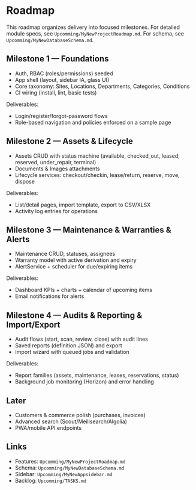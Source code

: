 # Roadmap

This roadmap organizes delivery into focused milestones. For detailed module specs, see `Upcomming/MyNewProjectRoadmap.md`. For schema, see `Upcomming/MyNewDatabaseSchema.md`.

## Milestone 1 — Foundations
- Auth, RBAC (roles/permissions) seeded
- App shell (layout, sidebar IA, glass UI)
- Core taxonomy: Sites, Locations, Departments, Categories, Conditions
- CI wiring (install, lint, basic tests)

Deliverables:
- Login/register/forgot-password flows
- Role-based navigation and policies enforced on a sample page

## Milestone 2 — Assets & Lifecycle
- Assets CRUD with status machine (available, checked_out, leased, reserved, under_repair, terminal)
- Documents & Images attachments
- Lifecycle services: checkout/checkin, lease/return, reserve, move, dispose

Deliverables:
- List/detail pages, import template, export to CSV/XLSX
- Activity log entries for operations

## Milestone 3 — Maintenance & Warranties & Alerts
- Maintenance CRUD, statuses, assignees
- Warranty model with active derivation and expiry
- AlertService + scheduler for due/expiring items

Deliverables:
- Dashboard KPIs + charts + calendar of upcoming items
- Email notifications for alerts

## Milestone 4 — Audits & Reporting & Import/Export
- Audit flows (start, scan, review, close) with audit lines
- Saved reports (definition JSON) and export
- Import wizard with queued jobs and validation

Deliverables:
- Report families (assets, maintenance, leases, reservations, status)
- Background job monitoring (Horizon) and error handling

## Later
- Customers & commerce polish (purchases, invoices)
- Advanced search (Scout/Meilisearch/Algolia)
- PWA/mobile API endpoints

## Links
- Features: `Upcomming/MyNewProjectRoadmap.md`
- Schema: `Upcomming/MyNewDatabaseSchema.md`
- Sidebar: `Upcomming/MyNewAppsidebar.md`
- Backlog: `Upcomming/TASKS.md`

